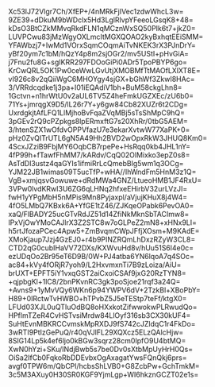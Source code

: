 Xc53lJ72Vlgr7Ch/XfEP+/4nMRkFjIVec1zdwWhcL3w=
9ZE39+dDkuM9bWDclx5Hd3LglRlvpYFeeoLGsqK8+48=
kDsO3BtCZkMMvqRkdFLN1qMCznWxSQ50PIk6t7+jkZ0=
LUVPCwu83jMzWgyOXLmcItMGXQOAO2kyBxhqtEEiSMM=
YFAWbzj7+IwMd1VOrxSqmCOqmAiTvNKEK3rX3PJnDrY=
yBf20ym7c1bM/hQzY4p8m2sjOGr2/mv5UStI+pHvGiA=
j7Fnu2fu8G+sgIKRR297FDOoGiPi0ADr5TpoPBYP6go=
KrCwQRL5OK1Pw0ceWwLGvUtjXMOBMfTtMAOfLXlXT8E=
vI926c8v2qQiiWgC6MHOYgy4sjGX+bGhWf3ZkwI8HAc=
3/VRRdcqdke1j3pa+I01iEQAdiV1bh+BuM58ckgLhn8=
1Gctvn+n1hrWtU0v2aUL6TV5Z4heFmkUGZXEc/zU6b0=
71Ys+jmrqgX9D5/lL26r7Y+y6gw84Cb82XUZr6t2CDg=
UxrdgkjtAfLFQ1LlMjhoBvFqaZVqMBj5sTsShMpC9hQ=
3pGEv2rQ9cPZpkgs8lpERmxftG7s20XhRr/0tbG5AEM=
3/htenSZX1wOfdvOPPVfazU7e3ekarXvtwW77XaPK+0=
pHz0ZvQITrUTL6gN5A49Hh2BVD2wOpxRkW3JHUQ8Km0=
4ScxJZziB9FbjMY6OqbCB7rpePe+HsRqq0kb4JHL1nY=
4fP99h+fTawfFhMM7/kARdv/CqQ02OlMixko3epZ0s8=
AsTdDl3ustz4qaGYIs1ifmiRrLcQmebBIg5wm1q3OCg=
YJM22JB1wimas09T5ucTfP+wHA//IhWndFm5HnM3z1Q=
VgB+xmjqsvGowuwe+dRdMWa4GNZ/LtueoHMB1JF4RxU=
3VPw0lvdKRwI3U6ZG6qLHNq2hfxeEHirbV32urLVzJI=
fwH1yYPgMbH5nMPis9Mn8Pyjaxpl/aVjujKHuX8j4W4=
4fO5LMbQ7KBxk6A+YfGE1tZ46/ZJKqeOPabk6PevOA0=
xaQ/FlBADY25ucGTvRdJZ51d14ZfiNkMknSbTACImw8=
lPxVjOwYMoCAJlrX3Z2STC8w7oGLPeZ2mN8+xHNx9LI=
h5rtJfozaPCec4Apw5+ZmBvqmCWpJFfjXOsm+M9KAdE=
XMoKjaup7Jzj4GzEJ0+r4b9PINZRQmLhDxzRZyW3CL8=
CTD2qG0cubIHaVV72DXs/KXWvuHd8v/hUu51S6l4e0c=
ezUDqOo2Br95eT6D9B/0W+PJ4atba6YN6lqoA7q4SOc=
ac84+kVy4fORjR7yoh9/L2HxvmxnTi7B9zLoiza/AiU=
brUXT+EPFT5iY1vxqGST2aiCxoiCSAf9jxG20RzTYN8=
+qjpbgKl+1lC8/2bnPKvnRC3gk3poSjoe21rqf3a24Q=
+Avns9+1yMvVQy6WKn6p94YWPV6dV+2TzkBl+XBoPbY=
H89+0IRctwTvHWBO+hTPvbZ5J5eTEStp7teFf/ktgX0=
LFUd03XJL0uQTIuOdBQ8oHXxkotZifwwokwPLRwudQo=
HPflmTZeR4CvHSTvsiMrdw84LlOyf316sb3CX30kUF4=
SuHtEvnMBKRCCvmskMpRXDJ9fS742cJZldqC1r4FkDo=
3wRTI9PtIzGePuQ/r40qVJlFL29XQXcz5ELzQAlcHjw=
8SlG14Lp5k4ef6ljo0kBGw3sqrz28cm0IpfO9U4btMQ=
XwN0hYzi+SKu/INdjBwb5s7be0Dv0sXtbMpUyHrH0Qs=
OiSa2IfCb0FqkoRbDDEvbxOgAxagatYwsFQnQkj6prs=
avgf0TPW6m/QbCPl/hcbsShLVB0+G8ZcbPw+GchTmkM=
3c5M3AXuy0H30SR0KGF9YjmLgp+WI6hkznGCZT02e1s=
